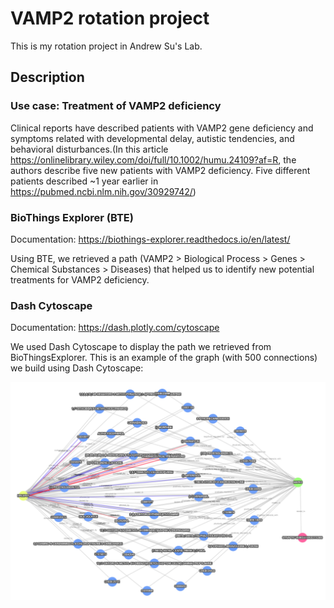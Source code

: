 # VAMP2 rotation project 
This is my rotation project in Andrew Su's Lab.


## Description 
### Use case: Treatment of VAMP2 deficiency 
Clinical reports have described patients with VAMP2 gene deficiency and symptoms related with developmental delay, autistic tendencies, and behavioral disturbances.(In this article https://onlinelibrary.wiley.com/doi/full/10.1002/humu.24109?af=R, the authors describe five new patients with VAMP2 deficiency. Five different patients described ~1 year earlier in https://pubmed.ncbi.nlm.nih.gov/30929742/)


### BioThings Explorer (BTE)
Documentation: https://biothings-explorer.readthedocs.io/en/latest/

Using BTE, we retrieved a path (VAMP2 > Biological Process > Genes > Chemical Substances > Diseases) that helped us to identify new potential treatments for VAMP2 deficiency. 


### Dash Cytoscape 
Documentation: https://dash.plotly.com/cytoscape

We used Dash Cytoscape to display the path we retrieved from BioThingsExplorer. 
This is an example  of the graph (with 500 connections) we build using Dash Cytoscape:


![example](https://github.com/Carolina1396/VAMP2_BTE/blob/cb4eb29b4b8a262a13d17347ff1f233e6a5e7e6e/images/cytoscape_example_500connections.png?raw=true)  
